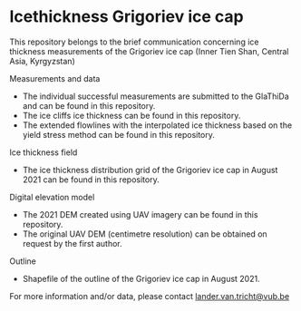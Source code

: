 # Icethickness Grigoriev ice cap

This repository belongs to the brief communication concerning ice thickness measurements of the Grigoriev ice cap (Inner Tien Shan, Central Asia, Kyrgyzstan)

Measurements and data
* The individual successful measurements are submitted to the GlaThiDa and can be found in this repository. 
* The ice cliffs ice thickness can be found in this repository. 
* The extended flowlines with the interpolated ice thickness based on the yield stress method can be found in this repository. 

Ice thickness field
* The ice thickness distribution grid of the Grigoriev ice cap in August 2021 can be found in this repository. 

Digital elevation model
* The 2021 DEM created using UAV imagery can be found in this repository. 
* The original UAV DEM (centimetre resolution) can be obtained on request by the first author.

Outline
* Shapefile of the outline of the Grigoriev ice cap in August 2021.

For more information and/or data, please contact lander.van.tricht@vub.be
